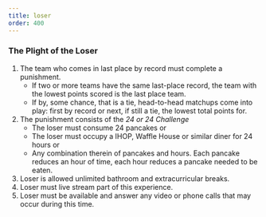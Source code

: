 ```yaml
---
title: loser
order: 400
---
```


### The Plight of the Loser

1. The team who comes in last place by record must complete a punishment.
     - If two or more teams have the same last-place record, the team with the lowest points scored is the last place team.
     - If by, some chance, that is a tie, head-to-head matchups come into play: first by record or next, if still a tie, the lowest total points for.
2. The punishment consists of the *24 or 24 Challenge*
   - The loser must consume 24 pancakes or
   - The loser must occupy a IHOP, Waffle House or similar diner for 24 hours or
   - Any combination therein of pancakes and hours. Each pancake reduces an hour of time, each hour reduces a pancake needed to be eaten.
3. Loser is allowed unlimited bathroom and extracurricular breaks.
4. Loser must live stream part of this experience.
5. Loser must be available and answer any video or phone calls that may occur during this time.


